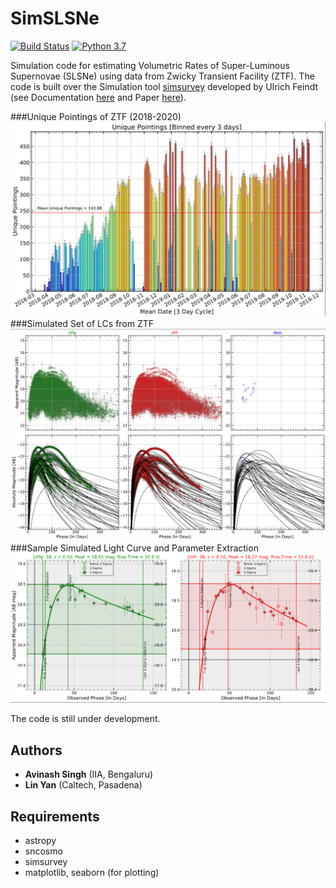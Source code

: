 # SimSLSNe

[![Build Status](https://img.shields.io/badge/version-0.1-orange)](https://github.com/sPaMFouR/RedPipe)
[![Python 3.7](https://img.shields.io/badge/python-3.7.2-brightgreen.svg)](https://www.python.org/downloads/release/python-372/)

Simulation code for estimating Volumetric Rates of Super-Luminous Supernovae (SLSNe) using data from Zwicky Transient Facility (ZTF). The code is built over the Simulation tool [simsurvey](https://github.com/ZwickyTransientFacility/simsurvey) developed by Ulrich Feindt (see Documentation [here](https://simsurvey.readthedocs.io/) and Paper [here](https://arxiv.org/abs/1902.03923)).

###Unique Pointings of ZTF (2018-2020)
![Unique Pointings of ZTF (2018-2020)](plots/PLOT_ZTFUniquePointings_3DayBarV.png)
###Simulated Set of LCs from ZTF
![Simulated Set of LCs from ZTF)](plots/PLOT_LCS_Magnetar_0.07_0.4_10.0_5.png)
###Sample Simulated Light Curve and Parameter Extraction
![Sample Simulated Light Curve and Parameter Extraction](plots/PLOT_LC-38_Magnetar_0.06_0.2_5.0_0.png)

The code is still under development.

Authors
-------

* **Avinash Singh** (IIA, Bengaluru)
* **Lin Yan** (Caltech, Pasadena)


Requirements
-------

- astropy
- sncosmo
- simsurvey
- matplotlib, seaborn (for plotting)
